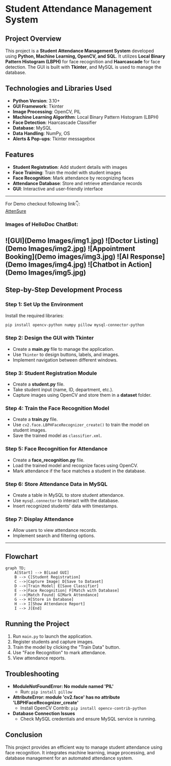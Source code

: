 ﻿# Student Attendance Management System

## Project Overview
This project is a **Student Attendance Management System** developed using **Python, Machine Learning, OpenCV, and SQL**. It utilizes **Local Binary Pattern Histogram (LBPH)** for face recognition and **Haarcascade** for face detection. The GUI is built with **Tkinter**, and MySQL is used to manage the database.

## Technologies and Libraries Used
- **Python Version**: 3.10+
- **GUI Framework**: Tkinter
- **Image Processing**: OpenCV, PIL
- **Machine Learning Algorithm**: Local Binary Pattern Histogram (LBPH)
- **Face Detection**: Haarcascade Classifier
- **Database**: MySQL
- **Data Handling**: NumPy, OS
- **Alerts & Pop-ups**: Tkinter messagebox

## Features
- **Student Registration**: Add student details with images
- **Face Training**: Train the model with student images
- **Face Recognition**: Mark attendance by recognizing faces
- **Attendance Database**: Store and retrieve attendance records
- **GUI**: Interactive and user-friendly interface

---
For Demo checkout following link👇:  
<a href="https://bijayrauniyar-hello-doc.vercel.app/" target="_blank">AttenSure</a> </br>
### Images of HelloDoc ChatBot:
![GUI](Demo Images/img1.jpg)
![Doctor Listing](Demo Images/img2.jpg)
![Appointment Booking](Demo images/img3.jpg)
![AI Response](Demo Images/img4.jpg)
![Chatbot in Action](Demo Images/img5.jpg)
---

## Step-by-Step Development Process

### Step 1: Set Up the Environment
Install the required libraries:
```sh
pip install opencv-python numpy pillow mysql-connector-python
```

### Step 2: Design the GUI with Tkinter
- Create a **main.py** file to manage the application.
- Use `Tkinter` to design buttons, labels, and images.
- Implement navigation between different windows.

### Step 3: Student Registration Module
- Create a **student.py** file.
- Take student input (name, ID, department, etc.).
- Capture images using OpenCV and store them in a **dataset** folder.

### Step 4: Train the Face Recognition Model
- Create a **train.py** file.
- Use `cv2.face.LBPHFaceRecognizer_create()` to train the model on student images.
- Save the trained model as `classifier.xml`.

### Step 5: Face Recognition for Attendance
- Create a **face_recognition.py** file.
- Load the trained model and recognize faces using OpenCV.
- Mark attendance if the face matches a student in the database.

### Step 6: Store Attendance Data in MySQL
- Create a table in MySQL to store student attendance.
- Use `mysql.connector` to interact with the database.
- Insert recognized students' data with timestamps.

### Step 7: Display Attendance
- Allow users to view attendance records.
- Implement search and filtering options.



---

## Flowchart
```mermaid
graph TD;
    A[Start] --> B[Load GUI]
    B --> C[Student Registration]
    C -->|Capture Image| D[Save to Dataset]
    D -->|Train Model| E[Save Classifier]
    E -->|Face Recognition| F[Match with Database]
    F -->|Match Found| G[Mark Attendance]
    G --> H[Store in Database]
    H --> I[Show Attendance Report]
    I --> J[End]
```

## Running the Project
1. Run `main.py` to launch the application.
2. Register students and capture images.
3. Train the model by clicking the "Train Data" button.
4. Use "Face Recognition" to mark attendance.
5. View attendance reports.

## Troubleshooting
- **ModuleNotFoundError: No module named 'PIL'**
  - Run: `pip install pillow`
- **AttributeError: module 'cv2.face' has no attribute 'LBPHFaceRecognizer_create'**
  - Install OpenCV Contrib: `pip install opencv-contrib-python`
- **Database Connection Issues**
  - Check MySQL credentials and ensure MySQL service is running.

## Conclusion
This project provides an efficient way to manage student attendance using face recognition. It integrates machine learning, image processing, and database management for an automated attendance system.
